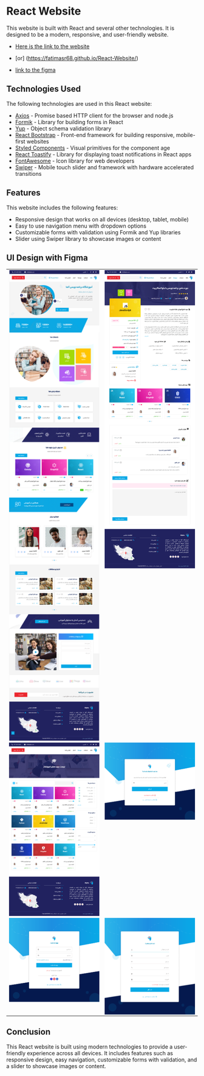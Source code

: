 # React Website
This website is built with React and several other technologies. It is designed to be a modern, responsive, and user-friendly website.
* [Here is the link to the website](https://alfawinner.sepehracademy.ir/) 
* [or] (https://fatimasr68.github.io/React-Website/)

* [link to the figma](https://www.figma.com/file/zY7YqfxgTkvusNXMjORZSU/Alpha-Website?node-id=0%3A1&t=YJaCjTogDckdnRRO-1)

## Technologies Used
The following technologies are used in this React website: 
* [Axios](https://github.com/axios/axios) - Promise based HTTP client for the browser and node.js
* [Formik](https://jaredpalmer.com/formik/) - Library for building forms in React 
* [Yup](https://github.com/jquense/yup) - Object schema validation library 
* [React Bootstrap](https://react-bootstrap.github.io/) - Front-end framework for building responsive, mobile-first websites 
* [Styled Components](https://styled-components.com/) - Visual primitives for the component age 
* [React Toastify](https://github.com/fkhadra/react-toastify) - Library for displaying toast notifications in React apps 
* [FontAwesome](https://fontawesome.com/) - Icon library for web developers
* [Swiper](http://idangero.us/swiper/) - Mobile touch slider and framework with hardware accelerated transitions  


 ## Features 
This website includes the following features: 
* Responsive design that works on all devices (desktop, tablet, mobile) 
* Easy to use navigation menu with dropdown options 
* Customizable forms with validation using Formik and Yup libraries  
* Slider using Swiper library to showcase images or content  



## UI Design with Figma

  <table style="padding: 0; border=0;">
  <tr style="padding: 10; border=0;">
    <td valign="top"><img src="UI/HomePage.png" title="Design" width="500" style="display: inline-block; margin: 0 auto; vertical-align:top;"></td>
    <td valign="top"><img src="UI/CourseDetail.png" title="Design" width="500" style="display: inline-block; margin: 0 auto; vertical-align:top;"></td>
  </tr>
  
  
  <tr>
    <td valign="top"><img src="UI/CourseList.png" title="Design" width="500" style="display: inline-block; margin: 0 auto; vertical-align:top;"></td>
    <td valign="top"><img src="UI/Forgot Password.png" title="Design" width="500" style="display: inline-block; margin: 0 auto; vertical-align:top;"></td>
  </tr>
  
  
  <tr>    
      <td valign="top"><img src="UI/Sign In.png" title="Design" width="500" style="display: inline-block; margin: 0 auto; vertical-align:top;"></td>
      <td valign="top"><img src="UI/Sign Up.png" title="Design" width="500" style="display: inline-block; margin: 0 auto; vertical-align:top;"></td>
  </tr>
 </table>

 ## Conclusion  
This React website is built using modern technologies to provide a user-friendly experience across all devices. It includes features such as responsive design, easy navigation, customizable forms with validation, and a slider to showcase images or content.

